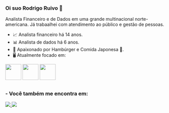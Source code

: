 ### Oi suo Rodrigo Ruivo 👋
Analista Financeiro e de Dados em uma grande multinacional norte-americana. Já trabaalhei com atendimento ao público e gestão de pessoas.

- 📈 Analista financeiro há 14 anos.
- 📊 Analista de dados há 6 anos.
- 🍔 Apaixonado por Hambúrger e Comida Japonesa 🍣.
- 🖥️ Atualmente focado em:

<div style='display: inline'>
  <img width='50' height='50' src="https://cdn.jsdelivr.net/gh/devicons/devicon/icons/python/python-original.svg" />
  <img width='50' height='50' src="https://cdn.jsdelivr.net/gh/devicons/devicon/icons/microsoftsqlserver/microsoftsqlserver-plain-wordmark.svg" />
  <img width='50' height='50' src="https://doutoresdoexcel.com.br/wp-content/uploads/2017/02/social-default-image.png")
</div>

##
  
 ### - Você também me encontra em:
  <a href="https://www.linkedin.com/in/rodrigo-ruivo-a0300a83/">
    <img src="https://img.shields.io/badge/linkedin-%230077B5.svg?style=for-the-badge&logo=linkedin&logoColor=white">
  </a>
  <a href = "https://www.facebook.com/rodrigo.ruivo.56">
    <img src="https://img.shields.io/badge/Facebook-%231877F2.svg?style=for-the-badge&logo=Facebook&logoColor=white">
  </a>
<!--
**RRuivo/RRuivo** is a ✨ _special_ ✨ repository because its `README.md` (this file) appears on your GitHub profile.

Here are some ideas to get you started:

- 🔭 I’m currently working on ...
- 🌱 I’m currently learning ...
- 👯 I’m looking to collaborate on ...
- 🤔 I’m looking for help with ...
- 💬 Ask me about ...
- 📫 How to reach me: ...
- 😄 Pronouns: ...
- ⚡ Fun fact: ...
-->

